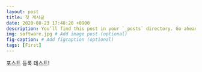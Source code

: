 ```yaml
---
layout: post
title: 첫 게시글
date: 2020-08-23 17:48:20 +0900
description: You’ll find this post in your `_posts` directory. Go ahead and edit it and re-build the site to see your changes. # Add post description (optional)
img: software.jpg # Add image post (optional)
fig-caption: # Add figcaption (optional)
tags: [First]
---
```

포스트 등록 테스트!